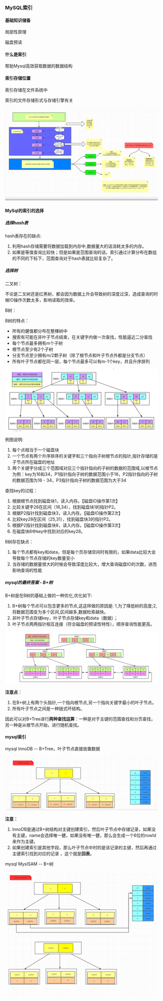 ### MySQL索引

#### 基础知识储备

局部性原理

磁盘预读

#### 什么是索引

帮助Mysql高效获取数据的数据结构

#### 索引存储位置

索引存储在文件系统中

索引的文件存储形式与存储引擎有关

![索引与存储引擎的关系](Mysql索引与存储引擎的关系.png)



#### MySql的索引的选择

##### 选择hash表

hash表存在的缺点:

1. 利用hash存储需要将数据加载到内存中,数据量大的话消耗太多的内存。
2. 如果是等值查询比较快；但是如果是范围查询的话，索引通过计算分布在数组的不同的下标下，范围查询对于hash表就比较复杂了。

##### 选择树

二叉树：

​	不论是二叉树还是红黑树，都会因为数据上升会导致树的深度过深，造成查询的时候IO操作次数太多，影响读取的效率。

B树：

B树的特点：

- 所有的健值都分布在整棵树中
- 搜索有可能在非叶子节点结束，在关键字内做一次查找，性能逼近二分查找
- 每个节点最多拥有m个子树
- 根节点至少有2个子树
- 分支节点至少拥有m/2颗子树（除了根节点和叶子节点外都是分支节点）
- 所有叶子节点都在同一层，每个节点最多可以有m-1个key，并且升序排列

![](B树.png)



例图说明:

1. 每个点相当于一个磁盘块
2. 一个节点有两个升序排序的关键字和三个指向子树根节点的指针,指针存储的是子节点所在磁盘的地址
3. 两个关键字分成三个范围域对应三个指针指向的子树的数据的范围域,以根节点为例：key为16和34，P1指针指向子树的数据范围小于16，P2指针指向的子树的数据范围为16 - 34，P3指针指向子树的数据范围为大于34

查找key的过程：

1. 根据根节点找到磁盘块1，读入内存。【磁盘IO操作第1次】
2. 比较关键字28在区间（16,34），找到磁盘块1的指针P2。
3. 根据P2指针找到磁盘块3，读入内存。【磁盘IO操作第2次】
4. 比较key28在区间（25,31），找到磁盘块3的指针P2。
5. 根据P2指针找到磁盘块8，读入内存。【磁盘IO操作第3次】
6. 在磁盘块8中key中找到对应的key28。

B树存在缺点：

1. 每个节点都有key和data，但是每个页存储空间时有限的，如果data比较大会导致每个节点存储的key数量变小
2. 当存储的数据量很大的时候会导致深度比较大，增大查询磁盘IO的次数，进而影响查询的性能

##### mysql的最终答案 - B+树

B+树是在B树的基础上做的一种优化,优化如下:

1. B+树每个节点可以包含更多的节点,这这样做的原因是: 1,为了降低树的高度;2,将数据范围变为多个区间,区间越多,数据检索越快。
2. 非叶子节点存储key，叶子节点存储key和data（数据）；
3. 叶子节点两两指针相互连接（符合磁盘的预读性特性），顺序查询性能更高。

![](B+树.png)

**注意点**：

1. 在B+树上有两个头指针,一个指向根节点,另一个指向关键字最小的叶子节点。
2. 所有叶子节点之间是一种链式环结构。

因此可以对B+Tree进行**两种查找运算**：一种是对于主键的范围查找和分页查找，另一种是从根节点开始，进行随机查找。



#### mysql索引

mysql InnoDB -- B+Tree，叶子节点直接放置数据

![](innoDB的索引图.png)

**注意：**

1. InnoDB是通过B+树结构对主键创建索引，然后叶子节点中存储记录，如果没有主键，name会选择唯一健，如果没有唯一健，那么会生成一个6位的rowId来作为主键。
2. 如果创建索引是其他字段，那么叶子节点中村的是该记录的主键，然后再通过主键索引找到对应的记录 ，这个就是**回表**。

mysql MysISAM -- B+树

![](MyISAM的索引图.png)